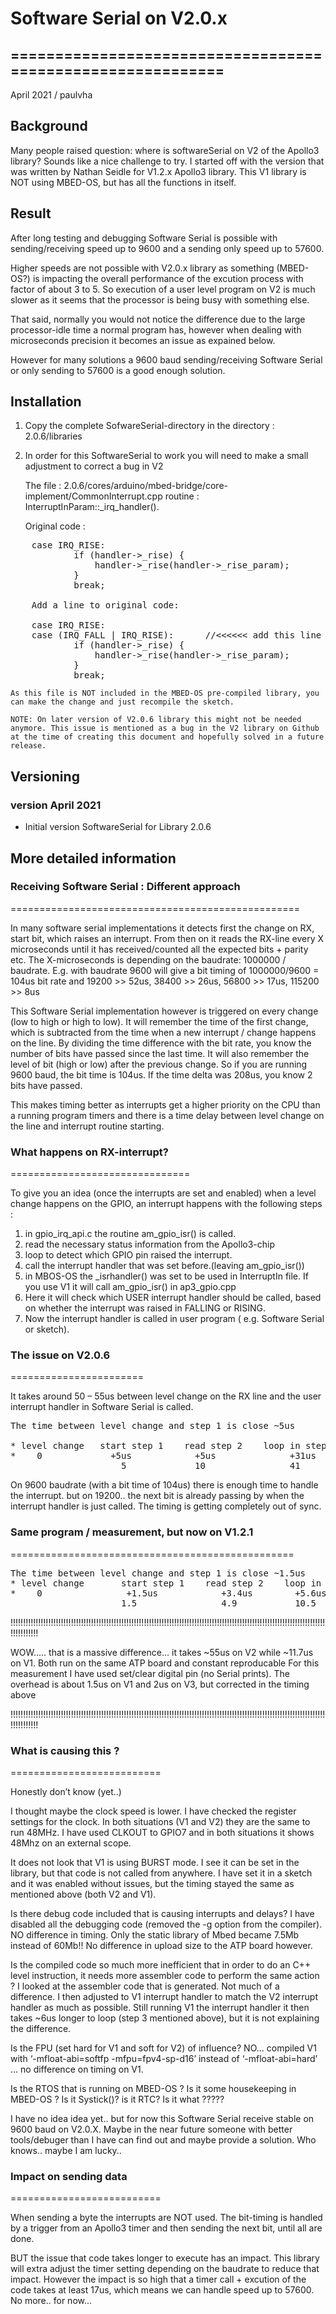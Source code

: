 # Software Serial on V2.0.x

## ===========================================================
April 2021 / paulvha

## Background

Many people raised question: where is softwareSerial on V2 of the Apollo3 library?
Sounds like a nice challenge to try. I started off with the version that was written by Nathan Seidle for V1.2.x Apollo3 library. This V1 library is NOT using MBED-OS, but has all the functions in itself.

## Result

After long testing and debugging Software Serial is possible with sending/receiving speed up to 9600 and a sending only speed up to 57600.

Higher speeds are not possible with V2.0.x library as something (MBED-OS?) is impacting the overall performance of the excution process with factor of about 3 to 5. So execution of a user level program on V2 is much slower as it seems that the processor is being busy with something else.

That said, normally you would not notice the difference due to the large processor-idle time a normal program has, however when dealing with microseconds precision it becomes an issue as expained below.

However for many solutions a 9600 baud sending/receiving Software Serial or only sending to 57600 is a good enough solution.

## Installation

1. Copy the complete SofwareSerial-directory in the directory :   2.0.6/libraries

2. In order for this SoftwareSerial to work you will need to make a small adjustment to correct a bug in V2

    The file :  2.0.6/cores/arduino/mbed-bridge/core-implement/CommonInterrupt.cpp
    routine : InterruptInParam::_irq_handler().

    Original code :

<pre>
    case IRQ_RISE:
            if (handler->_rise) {
                handler->_rise(handler->_rise_param);
            }
            break;

    Add a line to original code:

    case IRQ_RISE:
    case (IRQ_FALL | IRQ_RISE):      //<<<<<< add this line to get both
            if (handler->_rise) {
                handler->_rise(handler->_rise_param);
            }
            break;
</pre>

    As this file is NOT included in the MBED-OS pre-compiled library, you can make the change and just recompile the sketch.

    NOTE: On later version of V2.0.6 library this might not be needed anymore. This issue is mentioned as a bug in the V2 library on Github at the time of creating this document and hopefully solved in a future release.

## Versioning

### version April 2021
 * Initial version SoftwareSerial for Library 2.0.6

## More detailed information

### Receiving Software Serial : Different approach
==================================================

In many software serial implementations it detects first the change on RX, start bit, which raises an interrupt. From then on it reads the RX-line every X microseconds until it has received/counted all the expected bits + parity etc. The X-microseconds is depending on the baudrate: 1000000 / baudrate. E.g. with baudrate 9600 will give a bit timing of 1000000/9600  = 104us bit rate and 19200 >> 52us, 38400 >> 26us, 56800 >> 17us, 115200 >> 8us

This Software Serial implementation however is triggered on every change (low to high or high to low). It will remember the time of the first change, which is subtracted from the time when a new interrupt / change happens on the line. By dividing the time difference with the bit rate, you know the number of bits have passed since the last time. It will also remember the level of bit (high or low) after the previous change. So if you are running 9600 baud, the bit time is 104us. If the time delta was 208us, you know 2 bits have passed.

This makes timing better as interrupts get a higher priority on the CPU than a running program timers and there is a time delay between level change on the line and interrupt routine starting.

### What happens on RX-interrupt?
===============================

To give you an idea (once the interrupts are set and enabled) when a level change happens on the GPIO, an interrupt happens with the following steps :

1. in gpio_irq_api.c the routine am_gpio_isr() is called.
2. read the necessary status information from the Apollo3-chip
3. loop to detect which GPIO pin raised the interrupt.
4. call the interrupt handler that was set before.(leaving am_gpio_isr())
5. in MBOS-OS the _isrhandler() was set to be used in InterruptIn file. If you use V1 it will call  am_gpio_isr() in ap3_gpio.cpp
6. Here it will check which USER interrupt handler should be called, based on whether the interrupt was raised in FALLING or RISING.
7. Now the interrupt handler is called in user program ( e.g. Software Serial or sketch).

### The issue on V2.0.6
=======================

It takes around 50 – 55us between level change on the RX line and the user interrupt handler in Software Serial is called.
<pre>
The time between level change and step 1 is close ~5us

* level change   start step 1    read step 2    loop in step 3     start call step 4      start step 7
*    0             +5us            +5us              +31us               +4us                +10us
                     5             10                41                 45                   55us
</pre>

On 9600 baudrate (with a bit time of 104us) there is enough time to handle the interrupt. but on 19200.. the next bit is already passing by when the interrupt handler is just called. The timing is getting completely out of sync.

### Same program / measurement, but now on V1.2.1
=================================================
<pre>
The time between level change and step 1 is close ~1.5us
* level change       start step 1    read step 2    loop in step 3         start step 7
*    0                +1.5us            +3.4us        +5.6us                   +1.2us
                     1.5                4.9           10.5                     11.7us
</pre>

!!!!!!!!!!!!!!!!!!!!!!!!!!!!!!!!!!!!!!!!!!!!!!!!!!!!!!!!!!!!!!!!!!!!!!!!!!!!!!!!!!!!!!!!!!!!!!!!!!!!!!!!!!!!!!!!!!!!!!!!!!!!!!!!!!!!!!!!

WOW….. that is a massive difference… it takes ~55us on V2 while ~11.7us on V1.  Both run on the same ATP board and constant reproducable
For this measurement I have used set/clear digital pin (no Serial prints). The overhead is about 1.5us on V1 and 2us on V3, but corrected
in the timing above

!!!!!!!!!!!!!!!!!!!!!!!!!!!!!!!!!!!!!!!!!!!!!!!!!!!!!!!!!!!!!!!!!!!!!!!!!!!!!!!!!!!!!!!!!!!!!!!!!!!!!!!!!!!!!!!!!!!!!!!!!!!!!!!!!!!!!!!!

### What is causing this ?
==========================

Honestly don’t know (yet..)

I thought maybe the clock speed is lower. I have checked the register settings for the clock. In both situations (V1 and V2) they are the same to run 48MHz. I have used CLKOUT to GPIO7 and in both situations it shows 48Mhz on an external scope.

It does not look that V1 is using BURST mode. I see it can be set in the library, but that code is not called from anywhere. I have set it in a sketch and it was enabled without issues, but the timing stayed the same as mentioned above (both V2 and V1).

Is there debug code included that is causing interrupts and delays? I have disabled all the debugging code (removed the -g option from the compiler).  NO difference in timing. Only the static library of Mbed became 7.5Mb instead of 60Mb!! No difference in upload size to the ATP board however.

Is the compiled code so much more inefficient that in order to do an C++ level instruction, it needs more assembler code to perform the same action ? I looked at the assembler code that is generated. Not much of a difference. I then adjusted to V1 interrupt handler to match the V2 interrupt handler as much as possible. Still running V1 the interrupt handler it then takes ~6us longer to loop (step 3 mentioned above), but it is not explaining the difference.

Is the FPU (set hard for V1 and soft for V2) of influence? NO... compiled V1 with ‘-mfloat-abi=softfp -mfpu=fpv4-sp-d16’ instead of ‘-mfloat-abi=hard’ …  no difference on timing on V1.

Is the RTOS that is running on MBED-OS ?
Is it some housekeeping in MBED-OS ?
Is it Systick()?
is it RTC?
Is it what ?????

I have no idea idea yet.. but for now this Software Serial receive stable on 9600 baud on V2.0.X. Maybe in the near future someone with better tools/debuger than I have can find out and maybe provide a solution. Who knows.. maybe I am lucky..

### Impact on sending data
==========================

When sending a byte the interrupts are NOT used. The bit-timing is handled by a trigger from an Apollo3 timer and then sending the next bit, until all are done.

BUT the issue that code takes longer to execute has an impact. This library will extra adjust the timer setting depending on the baudrate to reduce that impact. However the impact is so high that a timer call + excution of the code takes at least 17us, which means we can handle speed up to 57600. No more.. for now...
